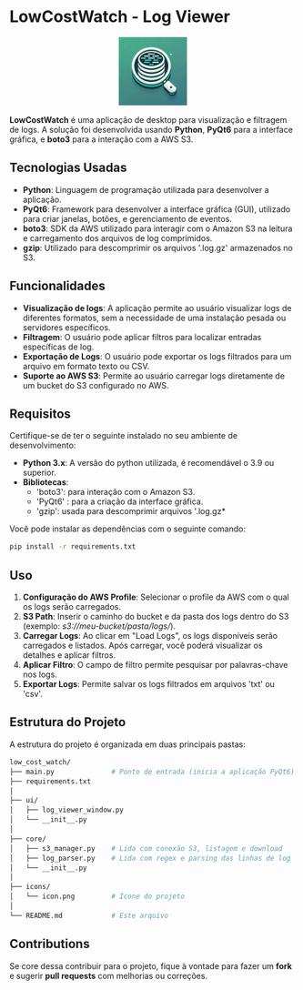 # LowCostWatch - Log Viewer

<p align="center">
  <img src="icons/icon.png" alt="LowCostWatch Icon" width="120px">
</p>

**LowCostWatch** é uma aplicação de desktop para visualização e filtragem de logs. A solução foi desenvolvida usando **Python**, **PyQt6** para a interface gráfica, e **boto3** para a interação com a AWS S3.

## Tecnologias Usadas

- **Python**: Linguagem de programação utilizada para desenvolver a aplicação.
- **PyQt6**: Framework para desenvolver a interface gráfica (GUI), utilizado para criar janelas, botões, e gerenciamento de eventos.
- **boto3**: SDK da AWS utilizado para interagir com o Amazon S3 na leitura e carregamento dos arquivos de log comprimidos.
- **gzip**: Utilizado para descomprimir os arquivos '.log.gz' armazenados no S3.

## Funcionalidades

- **Visualização de logs**: A aplicação permite ao usuário visualizar logs de diferentes formatos, sem a necessidade de uma instalação pesada ou servidores específicos.
- **Filtragem**: O usuário pode aplicar filtros para localizar entradas específicas de log.
- **Exportação de Logs**: O usuário pode exportar os logs filtrados para um arquivo em formato texto ou CSV.
- **Suporte ao AWS S3**: Permite ao usuário carregar logs diretamente de um bucket do S3 configurado no AWS.

## Requisitos

Certifique-se de ter o seguinte instalado no seu ambiente de desenvolvimento:
- **Python 3.x**: A versão do python utilizada, é recomendável o 3.9 ou superior.
- **Bibliotecas**:
    - 'boto3': para interação com o Amazon S3.
    - 'PyQt6' : para a criação da interface gráfica.
    - 'gzip': usada para descomprimir arquivos '.log.gz*


Você pode instalar as dependências com o seguinte comando:
```bash
pip install -r requirements.txt
```

## Uso

1. **Configuração do AWS Profile**: Selecionar o profile da AWS com o qual os logs serão carregados.
2. **S3 Path**: Inserir o caminho do bucket e da pasta dos logs dentro do S3 (exemplo: *s3://meu-bucket/pasta/logs/*).
3. **Carregar Logs**: Ao clicar em "Load Logs", os logs disponíveis serão carregados e listados. Após carregar, você poderá visualizar os detalhes e aplicar filtros.
4. **Aplicar Filtro**: O campo de filtro permite pesquisar por palavras-chave nos logs.
5. **Exportar Logs**: Permite salvar os logs filtrados em arquivos 'txt' ou 'csv'.

## Estrutura do Projeto
A estrutura do projeto é organizada em duas principais pastas:

```bash
low_cost_watch/
├── main.py              # Ponto de entrada (inicia a aplicação PyQt6)
├── requirements.txt
│
├── ui/
│   ├── log_viewer_window.py
│   └── __init__.py
│
├── core/
│   ├── s3_manager.py    # Lida com conexão S3, listagem e download
│   ├── log_parser.py    # Lida com regex e parsing das linhas de log
│   └── __init__.py
│
├── icons/
│   └── icon.png         # Ícone do projeto
│
└── README.md            # Este arquivo
```

## Contributions
Se core dessa contribuir para o projeto, fique à vontade para fazer um **fork** e sugerir **pull requests** com melhorias ou correções.